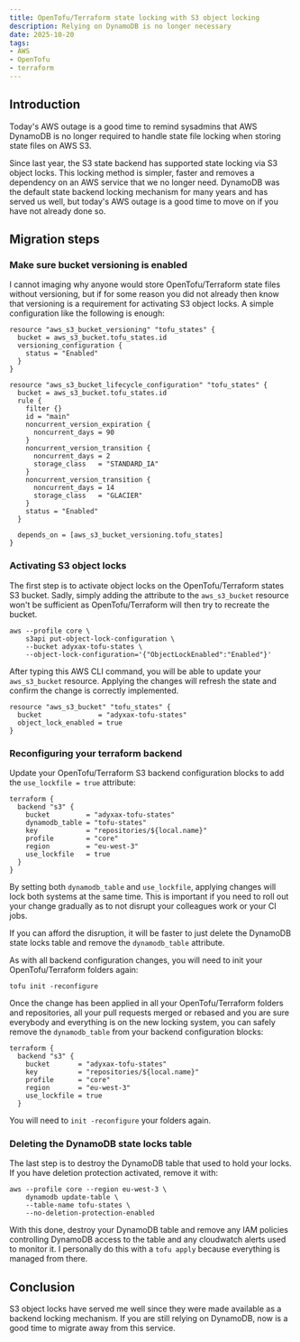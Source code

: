 ```yaml
---
title: OpenTofu/Terraform state locking with S3 object locking
description: Relying on DynamoDB is no longer necessary
date: 2025-10-20
tags:
- AWS
- OpenTofu
- terraform
---
```


## Introduction

Today's AWS outage is a good time to remind sysadmins that AWS DynamoDB is no
longer required to handle state file locking when storing state files on AWS S3.

Since last year, the S3 state backend has supported state locking via S3 object
locks. This locking method is simpler, faster and removes a dependency on an AWS
service that we no longer need. DynamoDB was the default state backend locking
mechanism for many years and has served us well, but today's AWS outage is a
good time to move on if you have not already done so.

## Migration steps

### Make sure bucket versioning is enabled

I cannot imaging why anyone would store OpenTofu/Terraform state files without
versioning, but if for some reason you did not already then know that versioning
is a requirement for activating S3 object locks. A simple configuration like the
following is enough:

``` hcl
resource "aws_s3_bucket_versioning" "tofu_states" {
  bucket = aws_s3_bucket.tofu_states.id
  versioning_configuration {
    status = "Enabled"
  }
}

resource "aws_s3_bucket_lifecycle_configuration" "tofu_states" {
  bucket = aws_s3_bucket.tofu_states.id
  rule {
    filter {}
    id = "main"
    noncurrent_version_expiration {
      noncurrent_days = 90
    }
    noncurrent_version_transition {
      noncurrent_days = 2
      storage_class   = "STANDARD_IA"
    }
    noncurrent_version_transition {
      noncurrent_days = 14
      storage_class   = "GLACIER"
    }
    status = "Enabled"
  }

  depends_on = [aws_s3_bucket_versioning.tofu_states]
}
```

### Activating S3 object locks

The first step is to activate object locks on the OpenTofu/Terraform states S3
bucket. Sadly, simply adding the attribute to the `aws_s3_bucket` resource won't
be sufficient as OpenTofu/Terraform will then try to recreate the bucket.

``` shell
aws --profile core \
    s3api put-object-lock-configuration \
    --bucket adyxax-tofu-states \
    --object-lock-configuration='{"ObjectLockEnabled":"Enabled"}'
```

After typing this AWS CLI command, you will be able to update your
`aws_s3_bucket` resource. Applying the changes will refresh the state and
confirm the change is correctly implemented.

``` hcl
resource "aws_s3_bucket" "tofu_states" {
  bucket              = "adyxax-tofu-states"
  object_lock_enabled = true
}
```

### Reconfiguring your terraform backend

Update your OpenTofu/Terraform S3 backend configuration blocks to add the
`use_lockfile = true` attribute:

``` hcl
terraform {
  backend "s3" {
    bucket         = "adyxax-tofu-states"
    dynamodb_table = "tofu-states"
    key            = "repositories/${local.name}"
    profile        = "core"
    region         = "eu-west-3"
    use_lockfile   = true
  }
}
```

By setting both `dynamodb_table` and `use_lockfile`, applying changes will lock
both systems at the same time. This is important if you need to roll out your
change gradually as to not disrupt your colleagues work or your CI jobs.

If you can afford the disruption, it will be faster to just delete the DynamoDB
state locks table and remove the `dynamodb_table` attribute.

As with all backend configuration changes, you will need to init your
OpenTofu/Terraform folders again:

``` shell
tofu init -reconfigure
```

Once the change has been applied in all your OpenTofu/Terraform folders and
repositories, all your pull requests merged or rebased and you are sure
everybody and everything is on the new locking system, you can safely remove the
`dynamodb_table` from your backend configuration blocks:

``` hcl
terraform {
  backend "s3" {
    bucket       = "adyxax-tofu-states"
    key          = "repositories/${local.name}"
    profile      = "core"
    region       = "eu-west-3"
    use_lockfile = true
  }
```

You will need to `init -reconfigure` your folders again.

### Deleting the DynamoDB state locks table

The last step is to destroy the DynamoDB table that used to hold your locks. If
you have deletion protection activated, remove it with:

``` shell
aws --profile core --region eu-west-3 \
    dynamodb update-table \
    --table-name tofu-states \
    --no-deletion-protection-enabled
```

With this done, destroy your DynamoDB table and remove any IAM policies
controlling DynamoDB access to the table and any cloudwatch alerts used to
monitor it. I personally do this with a `tofu apply` because everything is
managed from there.

## Conclusion

S3 object locks have served me well since they were made available as a backend
locking mechanism. If you are still relying on DynamoDB, now is a good time to
migrate away from this service.
